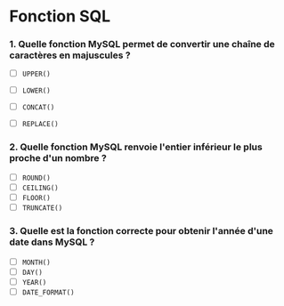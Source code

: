 # Fonction SQL

### 1. Quelle fonction MySQL permet de convertir une chaîne de caractères en majuscules ?
- [ ] `UPPER()`
- [ ] `LOWER()`
- [ ] `CONCAT()`
- [ ] `REPLACE()`


### 2. Quelle fonction MySQL renvoie l'entier inférieur le plus proche d'un nombre ?
- [ ] `ROUND()`
- [ ] `CEILING()`
- [ ] `FLOOR()`
- [ ] `TRUNCATE()`

### 3. Quelle est la fonction correcte pour obtenir l'année d'une date dans MySQL ?
- [ ] `MONTH()`
- [ ] `DAY()`
- [ ] `YEAR()`
- [ ] `DATE_FORMAT()`